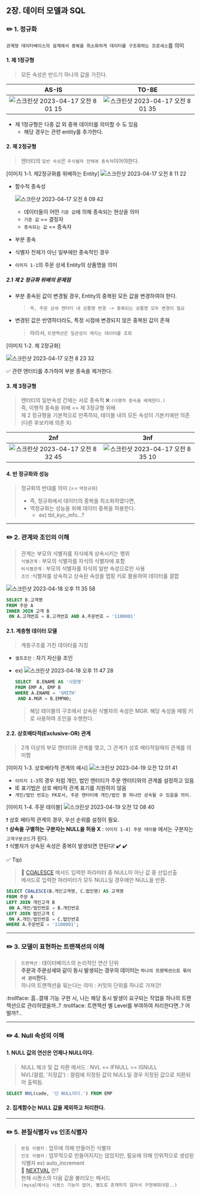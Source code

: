 ## 2장. 데이터 모델과 SQL
### :pencil2: 1. 정규화

`관계형 데이터베이스의 설계에서 중복을 최소화하게 데이터를 구조화하는 프로세스`를 의미

#### 1. 제 1정규형 
> 모든 속성은 반드기 하나의 값을 가진다.

|AS-IS|TO-BE|
|:---:|:---:|
|![스크린샷 2023-04-17 오전 8 01 15](https://user-images.githubusercontent.com/130142107/232347871-a45da15b-a448-4fc8-a654-a9e2f974b7dd.png)|![스크린샷 2023-04-17 오전 8 01 35](https://user-images.githubusercontent.com/130142107/232347879-cbba2250-565f-4847-b050-6f6ae570a7c3.png)|

* 제 1정규형은 다중 값 외 중복 데이터를 의미할 수 도 있음 
  * 해당 경우는 관련 entity를 추가한다.


#### 2. 제 2정규형 
> 엔터티의 `일반 속성`은 `주식별자 전체에 종속적`이어야한다. <br/>

[이미지 1-1. 제2정규화를 위배하는 Entity]
![스크린샷 2023-04-17 오전 8 11 22](https://user-images.githubusercontent.com/130142107/232348536-93d93c95-3f4b-476f-aa3b-81e8f6df6a07.png) <br/>

* 함수적 종속성 

  ![스크린샷 2023-04-17 오전 8 09 42](https://user-images.githubusercontent.com/130142107/232348253-c79cd34f-037f-4fcb-8b1b-2670847d8415.png)
  
  * 데이터들이 어떤 `기준 값`에 의해 종속되는 현상을 의미 
  * `기준 값` == 결정자
  * `종속되는 값` == 종속자

 * 부분 종속 
  
  * 식별자 전체가 아닌 일부에만 종속적인 경우  
  * `이미지 1-1`의 주문 상세 Entity의 상품명을 의미 
  
##### 2.1 제 2 정규화 위배의 문제점 

* 부분 종속된 값이 변경될 경우, Entity의 중복된 모든 값을 변경하여야 한다. 
  > `즉, 주문 상세 엔터티 내 상품명 변경 -> 중복되는 상품명 모두 변경이 필요`

* 변경된 값은 반영하더라도, 특정 시점에 변경되지 않은 중복된 값이 존재
  
  > 따라서, `트랜잭션은 일관성이 깨지는 데이터를 조회`

[이미지 1-2. 제 2정규화]

![스크린샷 2023-04-17 오전 8 23 32](https://user-images.githubusercontent.com/130142107/232349076-a428c102-e657-454b-8dd6-614e3f671c8f.png)

  :white_check_mark: 관련 엔터티를 추가하여 부분 종속을 제거한다.

#### 3. 제 3정규형 
> 엔터티의 일반속성 간에는 서로 종속적 :x: `(이행적 종속을 배제한다.)` <br/>
> 즉, 이행적 종속을 위배 == 제 3정규형 위배 <br/>
> 제 2 정규형을 기본적으로 만족하되, 테이블 내의 모든 속성이 기본키에만 의존 (다른 후보키에 의존 X)


|2nf|3nf|
|:---:|:---:|
|![스크린샷 2023-04-17 오전 8 32 45](https://user-images.githubusercontent.com/130142107/232349547-c06c4128-117e-44d0-a7a4-a883ed26a2eb.png)|![스크린샷 2023-04-17 오전 8 35 10](https://user-images.githubusercontent.com/130142107/232349572-fad21689-1e1d-47d8-a384-446294e6e425.png)|

#### 4. 반 정규화와 성능 
> 정규화의 반대를 의미 (== `역정규화`) <br/>
> * 즉, 정규화에서 데이터의 중복을 최소화하였다면,
> * 역정규화는 성능을 위해 데이터 중복을 허용한다. 
>   * ex) tbl_kyc_info...?  
---

### :pencil2: 2. 관계와 조인의 이해 
> 관계는 부모의 식별자를 자식에게 상속시키는 행위 <br/>
> `식별관계` : 부모의 식별자를 자식의 식별자에 포함  <br/>
> `비식별관계` : 부모의 식별자를 자식의 일반 속성으로만 사용 <br/>
> `조인` :식별자를 상속하고 상속된 속성을 맵핑 키로 활용하여 데이터를 결합

 ![스크린샷 2023-04-18 오후 11 35 58](https://user-images.githubusercontent.com/130142107/232811317-5dede1ff-a8ce-4a76-9b8e-82a66b89060c.png)

 ```SQL 
 SELECT B.고객명 
 FROM 주문 A 
 INNER JOIN 고객 B
  ON A.고객번호 = B.고객번호 AND A.주문번호 = '1100001'
 
 ```
 
  #### 2.1. 계층형 데이터 모델 
  > 계층구조를 가진 데이터를 지칭
  
  * `셀프조인` : 자기 자신을 조인 
   
   * ex) 
    ![스크린샷 2023-04-18 오후 11 47 28](https://user-images.githubusercontent.com/130142107/232814930-3732df71-73be-4fb9-ad35-95cdc7729b5e.png)
    
     ```SQL
     SELECT  B.ENAME AS '사원명'
     FROM EMP A, EMP B
     WHERE A.ENAME = 'SMITH'
      AND A.MGR = B.EMPNO;
     ```
    
     > 해당 테이블의 구조에서 상속된 식별자의 속성은 MGR. 해당 속성을 매핑 키로 사용하여 조인을 수행한다. 
   
  #### 2.2. 상호배타적(Exclusive-OR) 관계 
  > 2개 이상의 부모 엔터티와 관계를 맺고, 그 관계가 상호 배타적일때의 관계를 의미함
  
   [이미지 1-3. 상호배타적 관계의 예시]
   ![스크린샷 2023-04-19 오전 12 01 41](https://user-images.githubusercontent.com/130142107/232818940-bc231d14-333d-421c-b98c-cd3794946d72.png)

  * `이미지 1-3`의 경우 처럼 개인, 법인 엔터티가 주문 엔터티와의 관계를 설정하고 있음
  * IE 표기법은 상호 배타적 관계 표기를 지원하지 않음 
  * `개인/법인 번호는 FK로서, 주문 엔터티에 개인/법인 중 하나만 상속될 수 있음을 의미.`
  
  [이미지 1-4. 주문 테이블]
  ![스크린샷 2023-04-19 오전 12 08 40](https://user-images.githubusercontent.com/130142107/232820976-84e58139-0bf7-401d-a453-b7a80e819a1e.png)

  :exclamation: 상호 배타적 관계의 경우, 우선 순위를 설정이 필요. <br/> 
  :exclamation: **상속을 구별하는 구분자는 NULL을 허용 X** : `이미지 1-4] 주문 테이블` 에서는 구분자는 `고객구분코드`가 된다. <br/> 
  :exclamation: 식별자가 상속된 속성은 중복이 발생되면 안된다! :heavy_check_mark: :heavy_check_mark:    
  
 :white_check_mark: Tip)
 > :link: [COALESCE](https://wakestand.tistory.com/485) 메서드 
 > 입력한 파라미터 중 NULL이 아닌 값 중 선입선출 <br/> 
 > 메서드로 입력한 파라미터가 모두 NULL일 경우에만 NULL을 반환.
  
 ```SQL 
 SELECT COALESCE(B.개인고객명, C.법인명) AS 고객명
 FROM 주문 A
 LEFT JOIN 개인고객 B
  ON A.개인/법인번호 = B.개인번호 
 LEFT JOIN 법인고객 C
  ON A.개인/법인번호 = C.법인번호
 WHERE A.주문번호 = '1100001';
 ```
 
---
### :pencil2: 3. 모델이 표현하는 트랜잭션의 이해
> `트랜잭션` : 데이터베이스의 논리적인 연산 단위 <br/>
> **주문과 주문상세와 같이 동시 발생되는 경우의 데이터는 `하나의 트랜잭션으로 묶어서 관리`한다.** <br/>
> 하나의 트랜잭션을 묶는다는 의미 : 커밋의 단위를 하나로 가져갓!

:trollface: 흠..결재 기능 구현 시, 나는 해당 동시 발생이 요구되는 작업을 하나의 트랜잭션으로 관리하였을까..? :trollface: 트랜잭션 별 Level를 부여하여 처리한다면..? 어떨까?..

---
### :pencil2: 4. Null 속성의 이해

#### 1. NULL 값의 연산은 언제나 NULL이다.
> NULL 체크 및 값 치환 메서드 : NVL == IFNULL == ISNULL <br/>
> NVL(컬럼, '지정값') : 컬럼에 지정된 값이 NULL일 경우 지정된 값으로 치환되어 출력됨.

```SQL
SELECT NVL(code, '넌 NULL이다.') FROM EMP
```
#### 2. 집계함수는 NULL 값을 제외하고 처리한다.  

---
### :pencil2: 5. 본질식별자 vs 인조식별자 
> `본질 식별자` : 업무에 의해 만들어진 식별자  <br/>
> `인조 식별자` : 업무적으로 만들어지지는 않았지만, 필요에 의해 인위적으로 생성된 식별자 
ex) auto_increment  <br/>
> :link: [NEXTVAL](https://change-words.tistory.com/entry/%EC%98%A4%EB%9D%BC%ED%81%B4ORACLE-%EC%8B%9C%ED%80%80%EC%8A%A4SEQUENCE-NEXTVAL-CURRVAL-%EC%B4%88%EA%B8%B0%ED%99%94) 란? <br/>
> 현재 시퀀스의 다음 값을 불러오는 메서드 <br/>
> `(mysql에서는 시퀀스 기능이 없어, 별도로 존재하지 않아서 구현해줘야함..)` 

 



